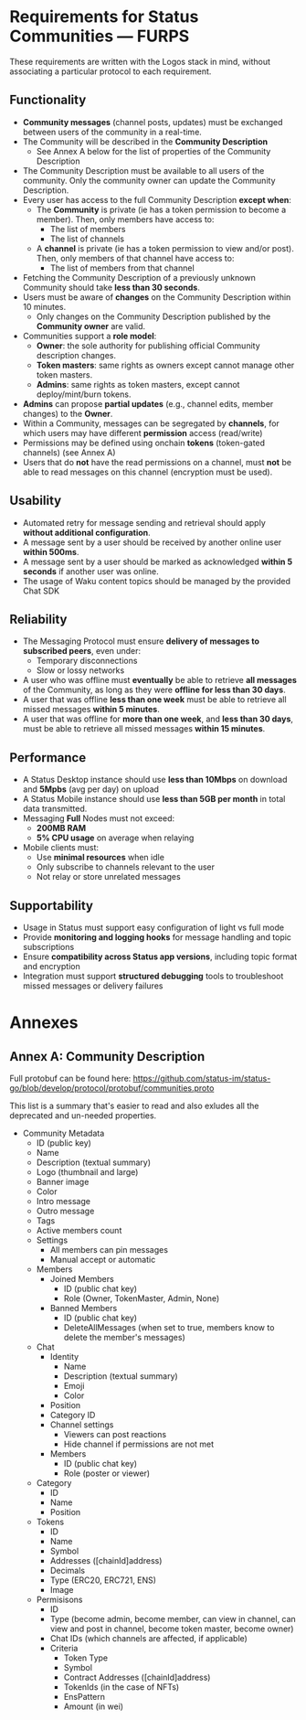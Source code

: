# Requirements for Status Communities — FURPS

These requirements are written with the Logos stack in mind, without associating a particular protocol to each requirement.

## Functionality

- **Community messages** (channel posts, updates) must be exchanged between users of the community in a real-time.
- The Community will be described in the **Community Description**
  - See Annex A below for the list of properties of the Community Description
- The Community Description must be available to all users of the community. Only the community owner can update the Community Description.
- Every user has access to the full Community Description **except when**:
  - The **Community** is private (ie has a token permission to become a member). Then, only members have access to:
      - The list of members
      - The list of channels
  - A **channel** is private (ie has a token permission to view and/or post). Then, only members of that channel have access to:
    - The list of members from that channel
- Fetching the Community Description of a previously unknown Community should take **less than 30 seconds**.
- Users must be aware of **changes** on the Community Description within 10 minutes.
  - Only changes on the Community Description published by the **Community owner** are valid.
- Communities support a **role model**:
  - **Owner**: the sole authority for publishing official Community description changes.
  - **Token masters**: same rights as owners except cannot manage other token masters.
  - **Admins**: same rights as token masters, except cannot deploy/mint/burn tokens.
- **Admins** can propose **partial updates** (e.g., channel edits, member changes) to the **Owner**.
- Within a Community, messages can be segregated by **channels**, for which users may have different **permission** access (read/write)
- Permissions may be defined using onchain **tokens** (token-gated channels) (see Annex A)
- Users that do **not** have the read permissions on a channel, must **not** be able to read messages on this channel (encryption must be used).

## Usability

- Automated retry for message sending and retrieval should apply **without additional configuration**.
- A message sent by a user should be received by another online user **within 500ms**.
- A message sent by a user should be marked as acknowledged **within 5 seconds** if another user was online.
- The usage of Waku content topics should be managed by the provided Chat SDK

## Reliability

- The Messaging Protocol must ensure **delivery of messages to subscribed peers**, even under:
  - Temporary disconnections
  - Slow or lossy networks
- A user who was offline must **eventually** be able to retrieve **all messages** of the Community, as long as they were **offline for less than 30 days**.
- A user that was offline **less than one week** must be able to retrieve all missed messages **within 5 minutes**.
- A user that was offline for **more than one week**, and **less than 30 days**, must be able to retrieve all missed messages **within 15 minutes**.

## Performance

- A Status Desktop instance should use **less than 10Mbps** on download and **5Mpbs** (avg per day) on upload
- A Status Mobile instance should use **less than 5GB per month** in total data transmitted.
- Messaging **Full** Nodes must not exceed:
  - **200MB RAM**
  - **5% CPU usage** on average when relaying
- Mobile clients must:
  - Use **minimal resources** when idle
  - Only subscribe to channels relevant to the user
  - Not relay or store unrelated messages

## Supportability

- Usage in Status must support easy configuration of light vs full mode
- Provide **monitoring and logging hooks** for message handling and topic subscriptions
- Ensure **compatibility across Status app versions**, including topic format and encryption
- Integration must support **structured debugging** tools to troubleshoot missed messages or delivery failures


# Annexes

## Annex A: Community Description

Full protobuf can be found here: https://github.com/status-im/status-go/blob/develop/protocol/protobuf/communities.proto

This list is a summary that's easier to read and also exludes all the deprecated and un-needed properties.

- Community Metadata
    - ID (public key)
    - Name
    - Description (textual summary)
    - Logo (thumbnail and large)
    - Banner image
    - Color
    - Intro message
    - Outro message
    - Tags
    - Active members count
  - Settings
    - All members can pin messages
    - Manual accept or automatic
  - Members
    - Joined Members
      - ID (public chat key)
      - Role (Owner, TokenMaster, Admin, None)
    - Banned Members
      - ID (public chat key)
      - DeleteAllMessages (when set to true, members know to delete the member's messages)
  - Chat
    - Identity
      - Name
      - Description (textual summary)
      - Emoji
      - Color
    - Position
    - Category ID
    - Channel settings
      - Viewers can post reactions
      - Hide channel if permissions are not met
    - Members
      - ID (public chat key)
      - Role (poster or viewer)
  - Category
    - ID
    - Name
    - Position
  - Tokens
    - ID
    - Name
    - Symbol
    - Addresses ([chainId]address)
    - Decimals
    - Type (ERC20, ERC721, ENS)
    - Image
  - Permisisons
    - ID
    - Type (become admin, become member, can view in channel, can view and post in channel, become token master, become owner)
    - Chat IDs (which channels are affected, if applicable)
    - Criteria
      - Token Type
      - Symbol
      - Contract Addresses ([chainId]address)
      - TokenIds (in the case of NFTs)
      - EnsPattern
      - Amount (in wei)